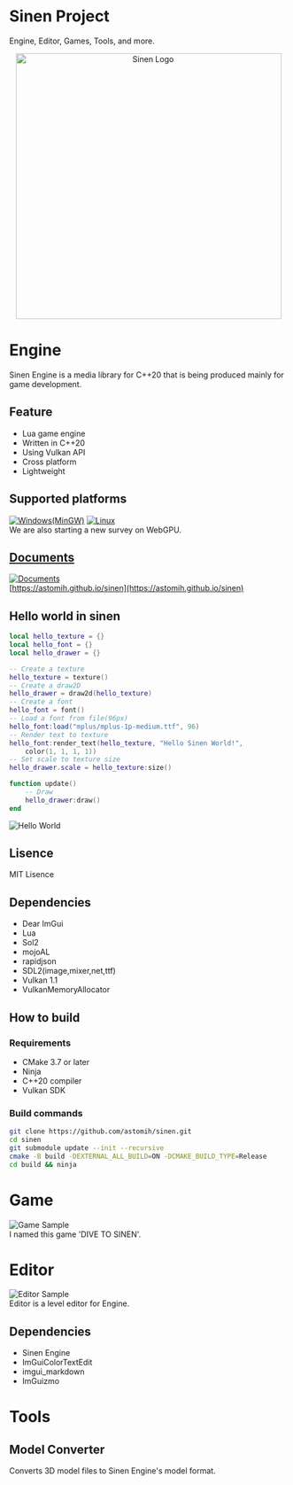 # Sinen Project 
Engine, Editor, Games, Tools, and more.
<p align="center"><a href="https://astomih.github.io/sinen"><img src="https://raw.githubusercontent.com/astomih/sinen/main/logo/logo_bg_white.png" width="480" alt="Sinen Logo"></a></p>  

# Engine
Sinen Engine is a media library for C++20 that is being produced mainly for game development.  

## Feature
- Lua game engine
- Written in C++20
- Using Vulkan API
- Cross platform
- Lightweight

## Supported platforms
[![Windows(MinGW)](https://github.com/astomih/sinen/actions/workflows/mingw.yml/badge.svg)](https://github.com/astomih/sinen/actions/workflows/mingw.yml)
[![Linux](https://github.com/astomih/sinen/actions/workflows/linux.yml/badge.svg)](https://github.com/astomih/sinen/actions/workflows/linux.yml)  
We are also starting a new survey on WebGPU.
## [Documents](https://astomih.github.io/sinen)
[![Documents](https://github.com/astomih/sinen/actions/workflows/documents.yml/badge.svg)](https://github.com/astomih/sinen/actions/workflows/documents.yml)  
[https://astomih.github.io/sinen](https://astomih.github.io/sinen)  

## Hello world in sinen
``` lua
local hello_texture = {}
local hello_font = {}
local hello_drawer = {}

-- Create a texture
hello_texture = texture()
-- Create a draw2D
hello_drawer = draw2d(hello_texture)
-- Create a font
hello_font = font()
-- Load a font from file(96px)
hello_font:load("mplus/mplus-1p-medium.ttf", 96)
-- Render text to texture
hello_font:render_text(hello_texture, "Hello Sinen World!",
    color(1, 1, 1, 1))
-- Set scale to texture size
hello_drawer.scale = hello_texture:size()

function update()
    -- Draw
    hello_drawer:draw()
end

```
![Hello World](https://raw.githubusercontent.com/astomih/sinen/main/docs/image/hello_world.png)
## Lisence
 MIT Lisence

## Dependencies 
- Dear ImGui
- Lua
- Sol2
- mojoAL
- rapidjson
- SDL2(image,mixer,net,ttf)
- Vulkan 1.1
- VulkanMemoryAllocator

## How to build
### Requirements
- CMake 3.7 or later
- Ninja
- C++20 compiler
- Vulkan SDK
### Build commands
``` bash
git clone https://github.com/astomih/sinen.git
cd sinen
git submodule update --init --recursive
cmake -B build -DEXTERNAL_ALL_BUILD=ON -DCMAKE_BUILD_TYPE=Release
cd build && ninja
```


# Game
![Game Sample](https://raw.githubusercontent.com/astomih/sinen/main/docs/image/game_sample.png)  
I named this game 'DIVE TO SINEN'.  

# Editor
![Editor Sample](https://raw.githubusercontent.com/astomih/sinen/main/docs/image/editor_sample.png)  
Editor is a level editor for Engine.  
## Dependencies
- Sinen Engine
- ImGuiColorTextEdit
- imgui_markdown
- ImGuizmo


# Tools
## Model Converter
Converts 3D model files to Sinen Engine's model format.